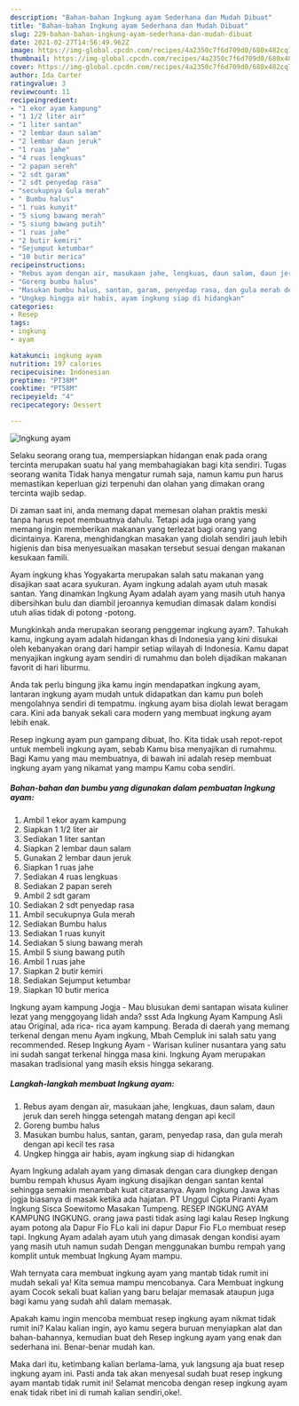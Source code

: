 ```yaml
---
description: "Bahan-bahan Ingkung ayam Sederhana dan Mudah Dibuat"
title: "Bahan-bahan Ingkung ayam Sederhana dan Mudah Dibuat"
slug: 229-bahan-bahan-ingkung-ayam-sederhana-dan-mudah-dibuat
date: 2021-02-27T14:56:49.962Z
image: https://img-global.cpcdn.com/recipes/4a2350c7f6d709d0/680x482cq70/ingkung-ayam-foto-resep-utama.jpg
thumbnail: https://img-global.cpcdn.com/recipes/4a2350c7f6d709d0/680x482cq70/ingkung-ayam-foto-resep-utama.jpg
cover: https://img-global.cpcdn.com/recipes/4a2350c7f6d709d0/680x482cq70/ingkung-ayam-foto-resep-utama.jpg
author: Ida Carter
ratingvalue: 3
reviewcount: 11
recipeingredient:
- "1 ekor ayam kampung"
- "1 1/2 liter air"
- "1 liter santan"
- "2 lembar daun salam"
- "2 lembar daun jeruk"
- "1 ruas jahe"
- "4 ruas lengkuas"
- "2 papan sereh"
- "2 sdt garam"
- "2 sdt penyedap rasa"
- "secukupnya Gula merah"
- " Bumbu halus"
- "1 ruas kunyit"
- "5 siung bawang merah"
- "5 siung bawang putih"
- "1 ruas jahe"
- "2 butir kemiri"
- "Sejumput ketumbar"
- "10 butir merica"
recipeinstructions:
- "Rebus ayam dengan air, masukaan jahe, lengkuas, daun salam, daun jeruk dan sereh hingga setengah matang dengan api kecil"
- "Goreng bumbu halus"
- "Masukan bumbu halus, santan, garam, penyedap rasa, dan gula merah dengan api kecil tes rasa"
- "Ungkep hingga air habis, ayam ingkung siap di hidangkan"
categories:
- Resep
tags:
- ingkung
- ayam

katakunci: ingkung ayam 
nutrition: 197 calories
recipecuisine: Indonesian
preptime: "PT38M"
cooktime: "PT58M"
recipeyield: "4"
recipecategory: Dessert

---
```



![Ingkung ayam](https://img-global.cpcdn.com/recipes/4a2350c7f6d709d0/680x482cq70/ingkung-ayam-foto-resep-utama.jpg)

Selaku seorang orang tua, mempersiapkan hidangan enak pada orang tercinta merupakan suatu hal yang membahagiakan bagi kita sendiri. Tugas seorang  wanita Tidak hanya mengatur rumah saja, namun kamu pun harus memastikan keperluan gizi terpenuhi dan olahan yang dimakan orang tercinta wajib sedap.

Di zaman  saat ini, anda memang dapat memesan olahan praktis meski tanpa harus repot membuatnya dahulu. Tetapi ada juga orang yang memang ingin memberikan makanan yang terlezat bagi orang yang dicintainya. Karena, menghidangkan masakan yang diolah sendiri jauh lebih higienis dan bisa menyesuaikan masakan tersebut sesuai dengan makanan kesukaan famili. 

Ayam ingkung khas Yogyakarta merupakan salah satu makanan yang disajikan saat acara syukuran. Ayam ingkung adalah ayam utuh masak santan. Yang dinamkan Ingkung Ayam adalah ayam yang masih utuh hanya dibersihkan bulu dan diambil jeroannya kemudian dimasak dalam kondisi utuh alias tidak di potong -potong.

Mungkinkah anda merupakan seorang penggemar ingkung ayam?. Tahukah kamu, ingkung ayam adalah hidangan khas di Indonesia yang kini disukai oleh kebanyakan orang dari hampir setiap wilayah di Indonesia. Kamu dapat menyajikan ingkung ayam sendiri di rumahmu dan boleh dijadikan makanan favorit di hari liburmu.

Anda tak perlu bingung jika kamu ingin mendapatkan ingkung ayam, lantaran ingkung ayam mudah untuk didapatkan dan kamu pun boleh mengolahnya sendiri di tempatmu. ingkung ayam bisa diolah lewat beragam cara. Kini ada banyak sekali cara modern yang membuat ingkung ayam lebih enak.

Resep ingkung ayam pun gampang dibuat, lho. Kita tidak usah repot-repot untuk membeli ingkung ayam, sebab Kamu bisa menyajikan di rumahmu. Bagi Kamu yang mau membuatnya, di bawah ini adalah resep membuat ingkung ayam yang nikamat yang mampu Kamu coba sendiri.

<!--inarticleads1-->

##### Bahan-bahan dan bumbu yang digunakan dalam pembuatan Ingkung ayam:

1. Ambil 1 ekor ayam kampung
1. Siapkan 1 1/2 liter air
1. Sediakan 1 liter santan
1. Siapkan 2 lembar daun salam
1. Gunakan 2 lembar daun jeruk
1. Siapkan 1 ruas jahe
1. Sediakan 4 ruas lengkuas
1. Sediakan 2 papan sereh
1. Ambil 2 sdt garam
1. Sediakan 2 sdt penyedap rasa
1. Ambil secukupnya Gula merah
1. Sediakan  Bumbu halus
1. Sediakan 1 ruas kunyit
1. Sediakan 5 siung bawang merah
1. Ambil 5 siung bawang putih
1. Ambil 1 ruas jahe
1. Siapkan 2 butir kemiri
1. Sediakan Sejumput ketumbar
1. Siapkan 10 butir merica


Ingkung ayam kampung Jogja - Mau blusukan demi santapan wisata kuliner lezat yang menggoyang lidah anda? ssst Ada Ingkung Ayam Kampung Asli atau Original, ada rica- rica ayam kampung. Berada di daerah yang memang terkenal dengan menu Ayam ingkung, Mbah Cempluk ini salah satu yang recommended. Resep Ingkung Ayam - Warisan kuliner nusantara yang satu ini sudah sangat terkenal hingga masa kini. Ingkung Ayam merupakan masakan tradisional yang masih eksis hingga sekarang. 

<!--inarticleads2-->

##### Langkah-langkah membuat Ingkung ayam:

1. Rebus ayam dengan air, masukaan jahe, lengkuas, daun salam, daun jeruk dan sereh hingga setengah matang dengan api kecil
1. Goreng bumbu halus
1. Masukan bumbu halus, santan, garam, penyedap rasa, dan gula merah dengan api kecil tes rasa
1. Ungkep hingga air habis, ayam ingkung siap di hidangkan


Ayam Ingkung adalah ayam yang dimasak dengan cara diungkep dengan bumbu rempah khusus Ayam ingkung disajikan dengan santan kental sehingga semakin menambah kuat citarasanya. Ayam Ingkung Jawa khas jogja biasanya di masak ketika ada hajatan. PT Unggul Cipta Piranti Ayam Ingkung Sisca Soewitomo Masakan Tumpeng. RESEP INGKUNG AYAM KAMPUNG INGKUNG. orang jawa pasti tidak asing lagi kalau Resep Ingkung ayam potong ala Dapur Fio FLo kali ini dapur Dapur Fio FLo membuat resep tapi. Ingkung Ayam adalah ayam utuh yang dimasak dengan kondisi ayam yang masih utuh namun sudah Dengan menggunakan bumbu rempah yang komplit untuk membuat Ingkung Ayam mampu. 

Wah ternyata cara membuat ingkung ayam yang mantab tidak rumit ini mudah sekali ya! Kita semua mampu mencobanya. Cara Membuat ingkung ayam Cocok sekali buat kalian yang baru belajar memasak ataupun juga bagi kamu yang sudah ahli dalam memasak.

Apakah kamu ingin mencoba membuat resep ingkung ayam nikmat tidak rumit ini? Kalau kalian ingin, ayo kamu segera buruan menyiapkan alat dan bahan-bahannya, kemudian buat deh Resep ingkung ayam yang enak dan sederhana ini. Benar-benar mudah kan. 

Maka dari itu, ketimbang kalian berlama-lama, yuk langsung aja buat resep ingkung ayam ini. Pasti anda tak akan menyesal sudah buat resep ingkung ayam mantab tidak rumit ini! Selamat mencoba dengan resep ingkung ayam enak tidak ribet ini di rumah kalian sendiri,oke!.


